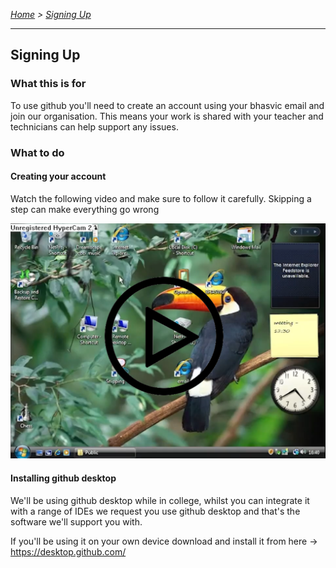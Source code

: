 *[Home](https://github.com/BHASVIC-CompSci/.github/blob/main/profile/README.md) > [Signing Up](./signingUp.md)*

---

## Signing Up

### What this is for
To use github you'll need to create an account using your bhasvic email and join our organisation. This means your work is shared with your teacher and technicians can help support any issues.

### What to do
#### Creating your account
Watch the following video and make sure to follow it carefully. Skipping a step can make everything go wrong

[![Creating an account](../Media/icon.png)](https://youtu.be/jk9GZQeyiZI "Youtube Video")

#### Installing github desktop
We'll be using github desktop while in college, whilst you can integrate it with a range of IDEs we request you use github desktop and that's the software we'll support you with.

If you'll be using it on your own device download and install it from here -> https://desktop.github.com/
